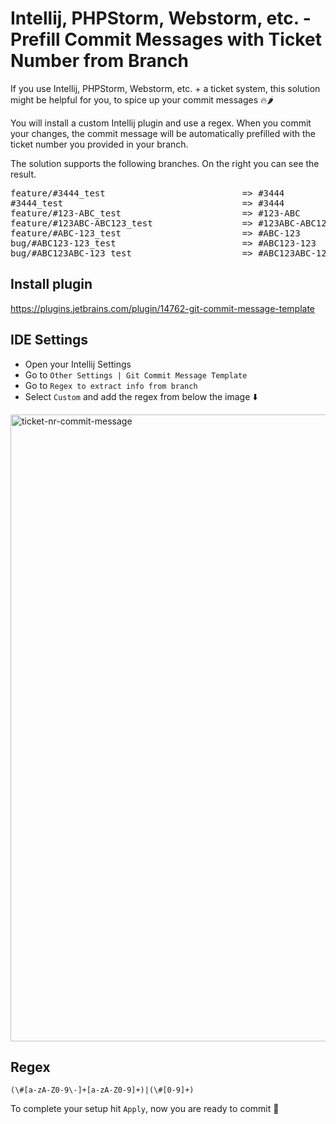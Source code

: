 # Intellij, PHPStorm, Webstorm, etc. - Prefill Commit Messages with Ticket Number from Branch

If you use Intellij, PHPStorm, Webstorm, etc. + a ticket system, this solution might be helpful for you, to spice up your commit messages 🔥🌶️

You will install a custom Intellij plugin and use a regex. When you commit your changes, the commit message will be automatically prefilled with the ticket number you provided in your branch.

The solution supports the following branches. On the right you can see the result.

<pre>
feature/#3444_test                          => #3444
#3444_test                                  => #3444
feature/#123-ABC_test                       => #123-ABC
feature/#123ABC-ABC123_test                 => #123ABC-ABC123
feature/#ABC-123_test                       => #ABC-123
bug/#ABC123-123_test                        => #ABC123-123
bug/#ABC123ABC-123_test                     => #ABC123ABC-123
</pre>


## Install plugin

https://plugins.jetbrains.com/plugin/14762-git-commit-message-template

## IDE Settings

- Open your Intellij Settings
- Go to `Other Settings | Git Commit Message Template`
- Go to `Regex to extract info from branch`
- Select `Custom` and add the regex from below the image ⬇️

<img width="1003" alt="ticket-nr-commit-message" src="https://user-images.githubusercontent.com/25182140/142412294-6d6e62e8-f726-4822-bafb-9860c8f6c5bc.png">



## Regex

````
(\#[a-zA-Z0-9\-]+[a-zA-Z0-9]+)|(\#[0-9]+)
````

To complete your setup hit `Apply`, now you are ready to commit 🚀
